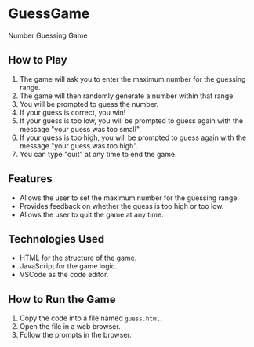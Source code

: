# GuessGame
 Number Guessing Game


## How to Play

1.  The game will ask you to enter the maximum number for the guessing range.
2.  The game will then randomly generate a number within that range.
3.  You will be prompted to guess the number.
4.  If your guess is correct, you win!
5.  If your guess is too low, you will be prompted to guess again with the message "your guess was too small".
6.  If your guess is too high, you will be prompted to guess again with the message "your guess was too high".
7.  You can type "quit" at any time to end the game.

## Features

* Allows the user to set the maximum number for the guessing range.
* Provides feedback on whether the guess is too high or too low.
* Allows the user to quit the game at any time.

## Technologies Used

* HTML for the structure of the game.
* JavaScript for the game logic.
* VSCode as the code editor.

## How to Run the Game

1.  Copy the code into a file named `guess.html`.
2.  Open the file in a web browser.
3.  Follow the prompts in the browser.
